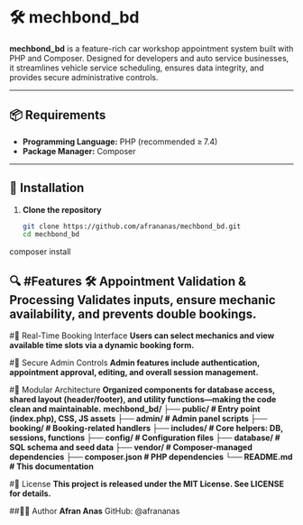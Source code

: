 # 🛠️ mechbond_bd

**mechbond_bd** is a feature-rich car workshop appointment system built with PHP and Composer. Designed for developers and auto service businesses, it streamlines vehicle service scheduling, ensures data integrity, and provides secure administrative controls.

---

## 📦 Requirements

- **Programming Language:** PHP (recommended ≥ 7.4)
- **Package Manager:** Composer

---

## 🚀 Installation

1. **Clone the repository**
   ```bash
   git clone https://github.com/afrananas/mechbond_bd.git
   cd mechbond_bd
composer install

🔍 #Features
🛠️ **Appointment Validation & Processing**
Validates inputs, ensure mechanic availability, and prevents double bookings.
---
#🚗 Real-Time Booking Interface
**Users can select mechanics and view available time slots via a dynamic booking form.**

#🔐 Secure Admin Controls
**Admin features include authentication, appointment approval, editing, and overall session management.**

#🧩 Modular Architecture
**Organized components for database access, shared layout (header/footer), and utility functions—making the code clean and maintainable.**
**mechbond_bd/
├── public/              # Entry point (index.php), CSS, JS assets
├── admin/               # Admin panel scripts
├── booking/             # Booking-related handlers
├── includes/            # Core helpers: DB, sessions, functions
├── config/              # Configuration files
├── database/            # SQL schema and seed data
├── vendor/              # Composer-managed dependencies
├── composer.json        # PHP dependencies
└── README.md            # This documentation**

#📄 License
**This project is released under the MIT License. See LICENSE for details.**

##👨‍💻 Author
**Afran Anas**
GitHub: @afrananas

